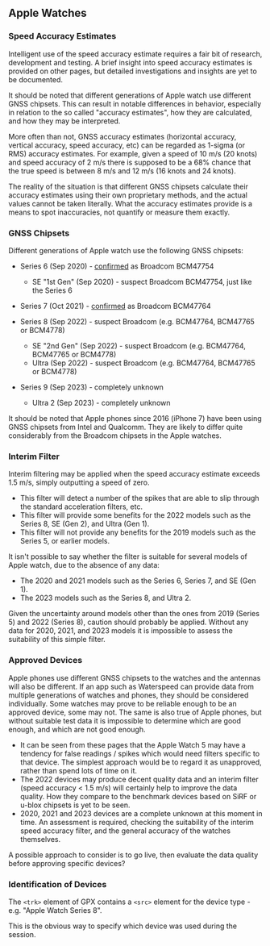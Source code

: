 ## Apple Watches

### Speed Accuracy Estimates

Intelligent use of the speed accuracy estimate requires a fair bit of research, development and testing. A brief insight into speed accuracy estimates is provided on other pages, but detailed investigations and insights are yet to be documented.

It should be noted that different generations of Apple watch use different GNSS chipsets. This can result in notable differences in behavior, especially in relation to the so called "accuracy estimates", how they are calculated, and how they may be interpreted.

More often than not, GNSS accuracy estimates (horizontal accuracy, vertical accuracy, speed accuracy, etc) can be regarded as 1-sigma (or RMS) accuracy estimates. For example, given a speed of 10 m/s (20 knots) and speed accuracy of 2 m/s there is supposed to be a 68% chance that the true speed is between 8 m/s and 12 m/s (16 knots and 24 knots).

The reality of the situation is that different GNSS chipsets calculate their accuracy estimates using their own proprietary methods, and the actual values cannot be taken literally. What the accuracy estimates provide is a means to spot inaccuracies, not quantify or measure them exactly.



### GNSS Chipsets

Different generations of Apple watch use the following GNSS chipsets:

- Series 6 (Sep 2020) - [confirmed](https://www.reverse-costing.com/teardown-notes/apple-watch-series-6-evolution/) as Broadcom BCM47754
  - SE "1st Gen" (Sep 2020) - suspect Broadcom BCM47754, just like the Series 6

- Series 7 (Oct 2021) - [confirmed](https://iphonewired.com/news/268068/) as Broadcom BCM47764
- Series 8 (Sep 2022) - suspect Broadcom (e.g. BCM47764, BCM47765 or BCM4778)
  - SE "2nd Gen" (Sep 2022) - suspect Broadcom (e.g. BCM47764, BCM47765 or BCM4778)
  - Ultra (Sep 2022) - suspect Broadcom (e.g. BCM47764, BCM47765 or BCM4778)
- Series 9 (Sep 2023) - completely unknown
  - Ultra 2 (Sep 2023) - completely unknown

It should be noted that Apple phones since 2016 (iPhone 7) have been using GNSS chipsets from Intel and Qualcomm. They are likely to differ quite considerably from the Broadcom chipsets in the Apple watches.



### Interim Filter

Interim filtering may be applied when the speed accuracy estimate exceeds 1.5 m/s, simply outputting a speed of zero.
- This filter will detect a number of the spikes that are able to slip through the standard acceleration filters, etc.
- This filter will provide some benefits for the 2022 models such as the Series 8, SE (Gen 2), and Ultra (Gen 1).
- This filter will not provide any benefits for the 2019 models such as the Series 5, or earlier models.

It isn't possible to say whether the filter is suitable for several models of Apple watch, due to the absence of any data:

- The 2020 and 2021 models such as the Series 6, Series 7, and SE (Gen 1).
- The 2023 models such as the Series 8, and Ultra 2.

Given the uncertainty around models other than the ones from 2019 (Series 5) and 2022 (Series 8), caution should probably be applied. Without any data for 2020, 2021, and 2023 models it is impossible to assess the suitability of this simple filter.



### Approved Devices

Apple phones use different GNSS chipsets to the watches and the antennas will also be different. If an app such as Waterspeed can provide data from multiple generations of watches and phones, they should be considered individually. Some watches may prove to be reliable enough to be an approved device, some may not. The same is also true of Apple phones, but without suitable test data it is impossible to determine which are good enough, and which are not good enough.  

- It can be seen from these pages that the Apple Watch 5 may have a tendency for false readings / spikes which would need filters specific to that device. The simplest approach would be to regard it as unapproved, rather than spend lots of time on it. 
- The 2022 devices may produce decent quality data and an interim filter (speed accuracy < 1.5 m/s) will certainly help to improve the data quality. How they compare to the benchmark devices based on SiRF or u-blox chipsets is yet to be seen.
- 2020, 2021 and 2023 devices are a complete unknown at this moment in time. An assessment is required, checking the suitability of the interim speed accuracy filter, and the general accuracy of the watches themselves. 

A possible approach to consider is to go live, then evaluate the data quality before approving specific devices?



### Identification of Devices

The `<trk>` element of GPX contains a `<src>` element for the device type - e.g. "Apple Watch Series 8".

This is the obvious way to specify which device was used during the session.
